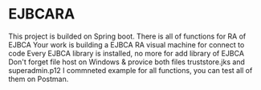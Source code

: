 # EJBCARA
This project is builded on Spring boot. 
There is all of functions for RA of EJBCA
Your work is building a EJBCA RA visual machine for connect to code
Every EJBCA library is installed, no more for add library of EJBCA 
Don't forget file host on Windows & provice both files truststore.jks and superadmin.p12
I commneted example for all functions, you can test all of them on Postman. 
